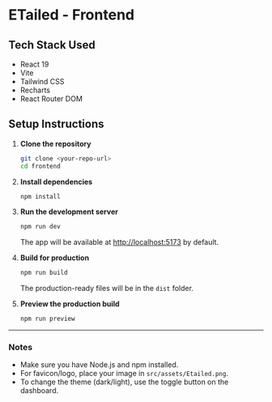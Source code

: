 # ETailed - Frontend

## Tech Stack Used
- React 19
- Vite
- Tailwind CSS
- Recharts
- React Router DOM

## Setup Instructions

1. **Clone the repository**
   ```sh
   git clone <your-repo-url>
   cd frontend
   ```

2. **Install dependencies**
   ```sh
   npm install
   ```

3. **Run the development server**
   ```sh
   npm run dev
   ```
   The app will be available at [http://localhost:5173](http://localhost:5173) by default.

4. **Build for production**
   ```sh
   npm run build
   ```
   The production-ready files will be in the `dist` folder.

5. **Preview the production build**
   ```sh
   npm run preview
   ```

---

### Notes
- Make sure you have Node.js and npm installed.
- For favicon/logo, place your image in `src/assets/Etailed.png`.
- To change the theme (dark/light), use the toggle button on the dashboard.

